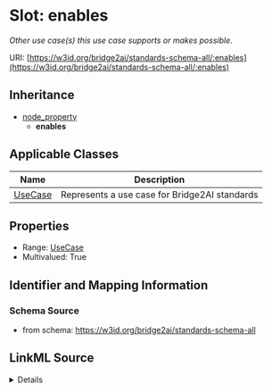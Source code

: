 # Slot: enables
_Other use case(s) this use case supports or makes possible._


URI: [https://w3id.org/bridge2ai/standards-schema-all/:enables](https://w3id.org/bridge2ai/standards-schema-all/:enables)




## Inheritance

* [node_property](node_property.md)
    * **enables**





## Applicable Classes

| Name | Description |
| --- | --- |
[UseCase](UseCase.md) | Represents a use case for Bridge2AI standards






## Properties

* Range: [UseCase](UseCase.md)
* Multivalued: True








## Identifier and Mapping Information







### Schema Source


* from schema: https://w3id.org/bridge2ai/standards-schema-all




## LinkML Source

<details>
```yaml
name: enables
description: Other use case(s) this use case supports or makes possible.
from_schema: https://w3id.org/bridge2ai/standards-schema-all
rank: 1000
is_a: node property
domain: NamedThing
multivalued: true
alias: enables
domain_of:
- UseCase
range: UseCase

```
</details>